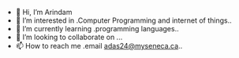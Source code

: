 - 👋 Hi, I’m Arindam
- 👀 I’m interested in .Computer Programming and internet of things..
- 🌱 I’m currently learning .programming languages..
- 💞️ I’m looking to collaborate on ...
- 📫 How to reach me .email adas24@myseneca.ca..

<!---
arindamdas07042000/arindamdas07042000 is a ✨ special ✨ repository because its `README.md` (this file) appears on your GitHub profile.
You can click the Preview link to take a look at your changes.
--->
